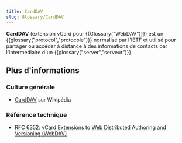 ```yaml
---
title: CardDAV
slug: Glossary/CardDAV
---
```


**CardDAV** (extension vCard pour {{Glossary("WebDAV")}}) est un {{glossary("protocol","protocole")}} normalisé par l'IETF et utilisé pour partager ou accéder à distance à des informations de contacts par l'intermédiaire d'un {{glossary("server","serveur")}}.

## Plus d'informations

### Culture générale

- [CardDAV](https://fr.wikipedia.org/wiki/CardDAV) sur Wikipédia

### Référence technique

- [RFC 6352: vCard Extensions to Web Distributed Authoring and Versioning (WebDAV)](http://tools.ietf.org/html/rfc6352)
